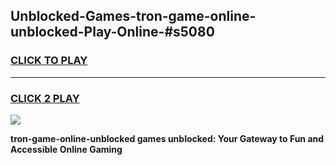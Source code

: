 
## Unblocked-Games-tron-game-online-unblocked-Play-Online-#s5080
<h3>
<a href="https://premium.freeplayer.one?title=tron-game-online-unblocked&ref=27F">CLICK TO PLAY</a></h3>
<hr>

<h3>
<a href="https://premium.freeplayer.one?title=tron-game-online-unblocked&ref=27F">CLICK 2 PLAY</a>
  
</h3>

<a href="https://premium.freeplayer.one?title=tron-game-online-unblocked&ref=27F"><img src="https://clearcache.store/games.png"></a>


**tron-game-online-unblocked games unblocked: Your Gateway to Fun and Accessible Online Gaming**
